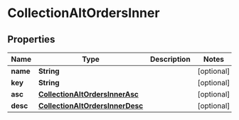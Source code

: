 

# CollectionAltOrdersInner


## Properties

| Name | Type | Description | Notes |
|------------ | ------------- | ------------- | -------------|
|**name** | **String** |  |  [optional] |
|**key** | **String** |  |  [optional] |
|**asc** | [**CollectionAltOrdersInnerAsc**](CollectionAltOrdersInnerAsc.md) |  |  [optional] |
|**desc** | [**CollectionAltOrdersInnerDesc**](CollectionAltOrdersInnerDesc.md) |  |  [optional] |



